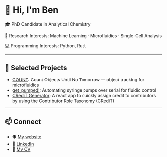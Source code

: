 # 👋 Hi, I'm Ben
🎓 PhD Candidate in Analytical Chemistry

🔬 Research Interests: Machine Learning · Microfluidics · Single-Cell Analysis

💻 Programming Interests: Python, Rust

---

## 🚀 Selected Projects

- [COUNT](https://github.com/ben-schelske/COUNT): Count Objects Until No Tomorrow — object tracking for microfluidics
- [get_pumped!](https://github.com/ben-schelske/get_pumped): Automating syringe pumps over serial for fluidic control
- [CRediT Generator](https://github.com/bschelske/react-credit): A react app to quickly assign credit to contributors by using the Contributor Role Taxonomy (CRediT)

---

## 📫 Connect

- 👽 [My website](https://benschelske.com/)
- 💼 [LinkedIn](https://www.linkedin.com/in/benjamin-schelske/)
- 📝 [My CV](https://benschelske.com/cv)

